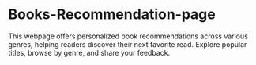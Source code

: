# Books-Recommendation-page
This webpage offers personalized book recommendations across various genres, helping readers discover their next favorite read. Explore popular titles, browse by genre, and share your feedback.
